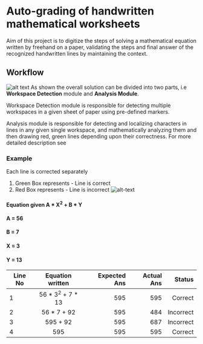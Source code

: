 # Auto-grading of handwritten mathematical worksheets

Aim of this project is to digitize the steps of solving a mathematical equation written by freehand on a paper, validating the steps and final answer of the recognized handwritten lines by maintaining the context.

## Workflow

![alt text](https://drive.google.com/uc?id=1UoBwIxsNj4LRQTezyn1KOYrwO9L6gKhJ)
  As shown the overall solution can be divided into two parts, i.e **Workspace Detection** module and **Analysis Module**. 
  
  Workspace Detection module is responsible for detecting multiple workspaces in a 
given sheet of paper using pre-defined markers.
  
  Analysis module is responsible for detecting and localizing characters in lines in any 
given single workspace, and mathematically analyzing them and then drawing red, 
green lines depending upon their correctness. For more detailed description see 




### Example
Each line is corrected separately 

1. Green Box represents - Line is correct
2. Red Box represents - Line is incorrect
![alt-text](https://drive.google.com/uc?id=1-I3WUjVu09SbItEY54xnBy1_00-09jwY)

#### Equation given A * X<sup>2</sup> + B * Y
#### A = 56
#### B = 7
#### X = 3
#### Y = 13

| Line No       | Equation written     | Expected Ans  |   Actual Ans    |   Status       |
| ------------- |:--------------------:| -------------:| --------------: | --------------:|
| 1      | 56 * 3<sup>2</sup> + 7 * 13 | 595 | 595 | Correct |
| 2      | 56 * 7 + 92 | 595 | 484 | Incorrect |
| 3      | 595 + 92 | 595 | 687 | Incorrect |
| 4      | 595 | 595 | 595 | Correct |
